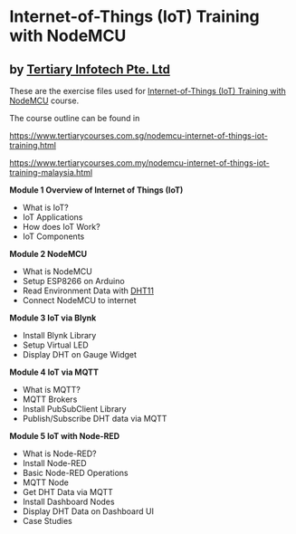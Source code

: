 # Internet-of-Things (IoT) Training with NodeMCU
## by [Tertiary Infotech Pte. Ltd](https://www.tertiarycourses.com.sg/)

These are the exercise files used for [Internet-of-Things (IoT) Training with NodeMCU](https://www.tertiarycourses.com.sg/nodemcu-internet-of-things-iot-training.html) course. 

The course outline can be found in 

https://www.tertiarycourses.com.sg/nodemcu-internet-of-things-iot-training.html

https://www.tertiarycourses.com.my/nodemcu-internet-of-things-iot-training-malaysia.html

<p><strong>Module 1 Overview of Internet of Things (IoT)</strong></p>
<ul>
<li>What is IoT?</li>
<li>IoT Applications</li>
<li>How does IoT Work?</li>
<li>IoT Components</li>
</ul>
<p><strong>Module 2 NodeMCU</strong></p>
<ul>
<li>What is NodeMCU</li>
<li>Setup ESP8266 on Arduino</li>
<li>Read Environment Data with <a href="https://www.tertiaryrobotics.com/dht11-temperature-and-humidity-sensor.html" title="DHT11" target="_blank">DHT11</a></li>
<li>Connect NodeMCU to internet</li>
</ul>
<p><strong>Module 3 IoT via Blynk</strong></p>
<ul>
<li>Install Blynk Library</li>
<li>Setup Virtual LED</li>
<li>Display DHT on Gauge Widget</li>
</ul>
<p><strong>Module 4 IoT via MQTT</strong></p>
<ul>
<li>What is MQTT?</li>
<li>MQTT Brokers</li>
<li>Install PubSubClient Library</li>
<li>Publish/Subscribe DHT data via MQTT</li>
</ul>
<p><strong>Module 5 IoT with Node-RED</strong></p>
<ul>
<li>What is Node-RED?</li>
<li>Install Node-RED</li>
<li>Basic Node-RED Operations</li>
<li>MQTT Node</li>
<li>Get DHT Data via MQTT&nbsp;</li>
<li>Install Dashboard Nodes</li>
<li>Display DHT Data on Dashboard UI</li>
<li>Case Studies</li>
</ul>





